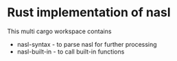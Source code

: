 # Rust implementation of nasl

This multi cargo workspace contains
- nasl-syntax - to parse nasl for further processing
- nasl-built-in - to call built-in functions